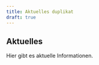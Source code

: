 ```yaml
---
title: Aktuelles duplikat
draft: true
---
```


<h2>Aktuelles</h2>

Hier gibt es aktuelle Informationen.